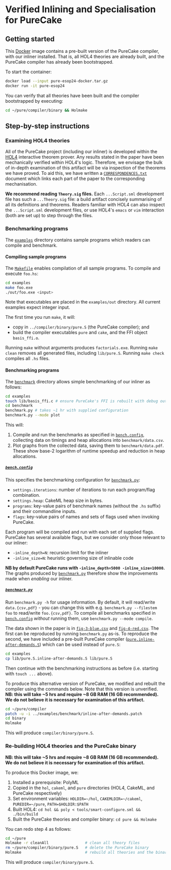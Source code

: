 # Verified Inlining and Specialisation for PureCake

## Getting started

This [Docker](https://www.docker.com/) image contains a pre-built version of
the PureCake compiler, with our inliner installed.  That is, all HOL4 theories
are already built, and the PureCake compiler has already been bootstrapped.

To start the container:
```bash
docker load --input pure-esop24-docker.tar.gz
docker run -it pure-esop24
```

You can verify that all theories have been built and the compiler bootstrapped
by executing:
```bash
cd ~/pure/compiler/binary && Holmake
```


## Step-by-step instructions


### Examining HOL4 theories

All of the PureCake project (including our inliner) is developed within the
[HOL4](http://hol-theorem-prover.org/) interactive theorem prover.  Any results
stated in the paper have been mechanically verified within HOL4's logic.
Therefore, we envisage the bulk of in-depth examination of this artifact will
be via inspection of the theorems we have proved.  To aid this, we have written
a [`CORRESPONDENCES.txt`](CORRESPONDENCES.txt) document which links each part
of the paper to the corresponding mechanisation.

**We recommend reading `Theory.sig` files.**
Each `...Script.sml` development file has such a `...Theory.sig` file: a build
artifact concisely summarising of all its definitions and theorems.  Readers
familiar with HOL4 can also inspect the `...Script.sml` development files, or
use HOL4's `emacs` or `vim` interaction (both are set up) to step through the
files.


### Benchmarking programs

The [`examples`](examples) directory contains sample programs which readers can
compile and benchmark.


#### Compiling sample programs

The [`Makefile`](examples/Makefile) enables compilation of all sample programs.
To compile and execute `foo.hs`:
```bash
cd examples
make foo.exe
./out/foo.exe <input>
```
Note that executables are placed in the `examples/out` directory.
All current examples expect integer input.

The first time you run `make`, it will:
 - copy in `../compiler/binary/pure.S` (the PureCake compiler); and
 - build the compiler executables `pure` and `cake`, and the FFI object
   `basis_ffi.o`.

Running `make` without arguments produces `factorials.exe`. Running `make
clean` removes all generated files, including `lib/pure.S`. Running `make
check` compiles all `.hs` files.

#### Benchmarking programs

The [`benchmark`](examples/benchmark) directory allows simple benchmarking of
our inliner as follows:
```bash
cd examples
touch lib/basis_ffi.c # ensure PureCake's FFI is rebuilt with debug output enabled
cd benchmark
benchmark.py # takes ~1 hr with supplied configuration
benchmark.py --mode plot
```
This will:
1. Compile and run the benchmarks as specified in
   [`bench.config`](examples/benchmark/bench.config), collecting data on
   timings and heap allocations into `benchmark/data.csv`.
2. Plot graphs from the collected data, saving them to `benchmark/data.pdf`.
   These show base-2 logarithm of runtime speedup and reduction in heap
   allocations.

##### [`bench.config`](examples/benchmark/bench.config)

This specifies the benchmarking configuration for
[`benchmark.py`](examples/benchmark/benchmark.py):
- `settings.iterations`: number of iterations to run each program/flag
  combination.
- `settings.heap`: CakeML heap size in bytes.
- `programs`: key-value pairs of benchmark names (without the `.hs` suffix) and
  their commandline inputs.
- `flags`: key-value pairs of names and sets of flags used when invoking
  PureCake.

Each program will be compiled and run with each set of supplied flags.
PureCake has several available flags, but we consider only those relevant to
our inliner:
- `-inline_depth=N`: recursion limit for the inliner
- `-inline_size=N`: heuristic governing size of inlinable code

**NB by default PureCake runs with `-inline_depth=5000 -inline_size=10000`.**
The graphs produced by [`benchmark.py`](examples/benchmark/benchmark.py)
therefore show the improvements made when *enabling* our inliner.

##### [`benchmark.py`](examples/benchmark/benchmark.py)

Run `benchmark.py -h` for usage information.  By default, it will read/write
`data.{csv,pdf}` - you can change this with e.g. `benchmark.py --filestem foo`
to read/write `foo.{csv,pdf}`.  To compile all benchmarks specified in
[`bench.config`](examples/benchmark/bench.config) *without* running them, use
`benchmark.py --mode compile`.

The data shown in the paper is in
[`fig-3-blue.csv`](examples/benchmark/fig-3-blue.csv) and
[`fig-4-red.csv`](examples/benchmark/fig-4-red.csv).
The first can be reproduced by running `benchmark.py` as-is.
To reproduce the second, we have included a pre-built PureCake compiler
([`pure.inline-after-demands.S`](examples/lib/pure.inline-after-demands.S))
which can be used instead of `pure.S`:
```bash
cd examples
cp lib/pure.S.inline-after-demands.S lib/pure.S
```
Then continue with the benchmarking instructions as before (i.e. starting with
`touch ...` above).

To produce this alternative version of PureCake, we modified and rebuilt the
compiler using the commands below. Note that this version is unverified.
**NB: this will take ~5 hrs and require ~8 GB RAM (16 GB recommended). We do
not believe it is necessary for examination of this artifact.**
```bash
cd ~/pure/compiler
patch -u -i ../examples/benchmark/inline-after-demands.patch
cd binary
Holmake
```
This will produce `compiler/binary/pure.S`.


### Re-building HOL4 theories and the PureCake binary

**NB: this will take ~5 hrs and require ~8 GB RAM (16 GB recommended). We do
not believe it is necessary for examination of this artifact.**

To produce this Docker image, we:
 1. Installed a prerequisite: PolyML
 2. Copied in the `hol`, `cakeml`, and `pure` directories (HOL4, CakeML, and
    PureCake respectively)
 3. Set environment variables: `HOLDIR=~/hol`, `CAKEMLDIR=~/cakeml`,
    `PUREDIR=~/pure`, `PATH=$HOLDIR:$PATH`
 3. Built HOL4: `cd hol && poly < tools/smart-configure.sml && ./bin/build`
 4. Built the PureCake theories and compiler binary: `cd pure && Holmake`

You can redo step 4 as follows:
```bash
cd ~/pure
Holmake -r cleanAll                # clean all theory files
rm ~/pure/compiler/binary/pure.S   # delete the PureCake binary
Holmake                            # rebuild all theories and the binary
```
This will produce `compiler/binary/pure.S`.

